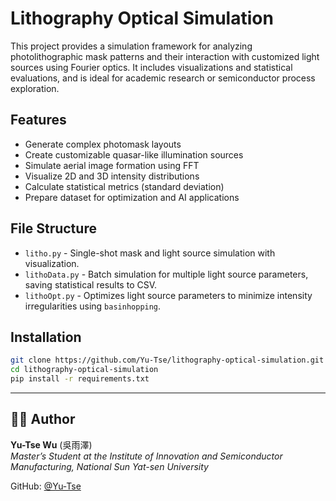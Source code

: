 # Lithography Optical Simulation

This project provides a simulation framework for analyzing photolithographic mask patterns and their interaction with customized light sources using Fourier optics. It includes visualizations and statistical evaluations, and is ideal for academic research or semiconductor process exploration.

## Features

- Generate complex photomask layouts
- Create customizable quasar-like illumination sources
- Simulate aerial image formation using FFT
- Visualize 2D and 3D intensity distributions
- Calculate statistical metrics (standard deviation)
- Prepare dataset for optimization and AI applications

## File Structure

- `litho.py` - Single-shot mask and light source simulation with visualization.
- `lithoData.py` - Batch simulation for multiple light source parameters, saving statistical results to CSV.
- `lithoOpt.py` - Optimizes light source parameters to minimize intensity irregularities using `basinhopping`.

## Installation

```bash
git clone https://github.com/Yu-Tse/lithography-optical-simulation.git
cd lithography-optical-simulation
pip install -r requirements.txt
```

---
## 🙋‍♂️ Author

**Yu-Tse Wu** (吳雨澤)  
*Master’s Student at the Institute of Innovation and Semiconductor Manufacturing, National Sun Yat-sen University*

GitHub: [@Yu-Tse](https://github.com/Yu-Tse)

